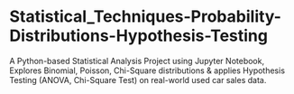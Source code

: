 # Statistical_Techniques-Probability-Distributions-Hypothesis-Testing
A Python-based Statistical Analysis Project using Jupyter Notebook, Explores Binomial, Poisson, Chi-Square distributions &amp; applies Hypothesis Testing (ANOVA, Chi-Square Test) on real-world used car sales data.
